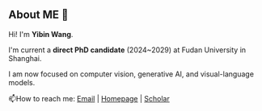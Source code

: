 ## About ME 👋

Hi! I'm **Yibin Wang**.

I'm current a **direct PhD candidate** (2024~2029) at Fudan University in Shanghai.

I am now focused on computer vision, generative AI, and visual-language models.

📫How to reach me: [Email](yibinwang1121@163.com) | [Homepage](https://codegoat24.github.io/) | [Scholar](https://scholar.google.com.hk/citations?hl=zh-CN&user=FQeuWTYAAAAJ&view_op=list_works&gmla=AC6lMd-mF1zVDTZ5sDF-ymf2hiFg4hqZJc6yqlrVH4Ob_LB9047WcRkzohmX5yQA9_6h2JLG712dbRpyPwRYiy18a3r4tHJB_ZB48OgMkVI)